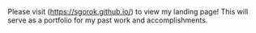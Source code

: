 Please visit (https://sgorok.github.io/) to view my landing page! 
This will serve as a portfolio for my past work and accomplishments. 
